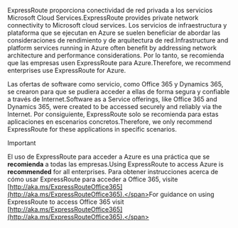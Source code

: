 <span data-ttu-id="fa26f-101">ExpressRoute proporciona conectividad de red privada a los servicios Microsoft Cloud Services.</span><span class="sxs-lookup"><span data-stu-id="fa26f-101">ExpressRoute provides private network connectivity to Microsoft cloud services.</span></span> <span data-ttu-id="fa26f-102">Los servicios de infraestructura y plataforma que se ejecutan en Azure se suelen beneficiar de abordar las consideraciones de rendimiento y de arquitectura de red.</span><span class="sxs-lookup"><span data-stu-id="fa26f-102">Infrastructure and platform services running in Azure often benefit by addressing network architecture and performance considerations.</span></span> <span data-ttu-id="fa26f-103">Por lo tanto, se recomienda que las empresas usen ExpressRoute para Azure.</span><span class="sxs-lookup"><span data-stu-id="fa26f-103">Therefore, we recommend enterprises use ExpressRoute for Azure.</span></span>

<span data-ttu-id="fa26f-104">Las ofertas de software como servicio, como Office 365 y Dynamics 365, se crearon para que se pudiera acceder a ellas de forma segura y confiable a través de Internet.</span><span class="sxs-lookup"><span data-stu-id="fa26f-104">Software as a Service offerings, like Office 365 and Dynamics 365, were created to be accessed securely and reliably via the Internet.</span></span>  <span data-ttu-id="fa26f-105">Por consiguiente, ExpressRoute solo se recomienda para estas aplicaciones en escenarios concretos.</span><span class="sxs-lookup"><span data-stu-id="fa26f-105">Therefore, we only recommend ExpressRoute for these applications in specific scenarios.</span></span>

> [!IMPORTANT]
> <span data-ttu-id="fa26f-106">El uso de ExpressRoute para acceder a Azure es una práctica que se **recomienda** a todas las empresas.</span><span class="sxs-lookup"><span data-stu-id="fa26f-106">Using ExpressRoute to access Azure is **recommended** for all enterprises.</span></span> <span data-ttu-id="fa26f-107">Para obtener instrucciones acerca de cómo usar ExpressRoute para acceder a Office 365, visite [http://aka.ms/ExpressRouteOffice365](http://aka.ms/ExpressRouteOffice365).</span><span class="sxs-lookup"><span data-stu-id="fa26f-107">For guidance on using ExpressRoute to access Office 365 visit [http://aka.ms/ExpressRouteOffice365](http://aka.ms/ExpressRouteOffice365).</span></span>
> 
> 

